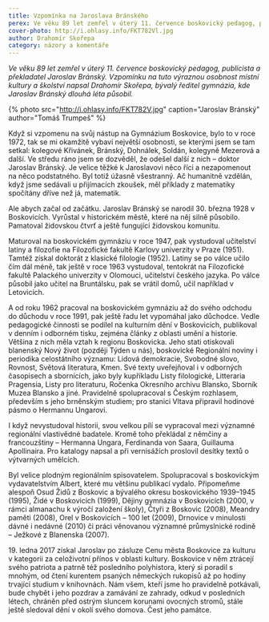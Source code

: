 ```yaml
---
title: Vzpomínka na Jaroslava Bránského
perex: Ve věku 89 let zemřel v úterý 11. července boskovický pedagog, publicista a překladatel Jaroslav Bránský.
cover-photo: http://i.ohlasy.info/FKT782Vl.jpg
author: Drahomír Skořepa
category: názory a komentáře
---
```


*Ve věku 89 let zemřel v úterý 11. července boskovický pedagog, publicista a překladatel Jaroslav Bránský. Vzpomínku na tuto výraznou osobnost místní kultury a školství napsal Drahomír Skořepa, bývalý ředitel gymnázia, kde Jaroslav Bránský dlouhá léta působil.*

{% photo src="http://i.ohlasy.info/FKT782V.jpg" caption="Jaroslav Bránský" author="Tomáš Trumpeš" %}

Když si vzpomenu na svůj nástup na Gymnázium Boskovice, bylo to v roce 1972, tak se mi okamžitě vybaví největší osobnosti, se kterými jsem se tam setkal: kolegové Křivánek, Bránský, Dohnálek, Soldán, kolegyně Mezerová a další. Ve středu ráno jsem se dozvěděl, že odešel další z nich – doktor Jaroslav Bránský. Je velice těžké k Jaroslavovi něco říci a nezapomenout na něco podstatného. Byl totiž úžasně všestranný. Ač humanitně vzdělán, když jsme sedávali u přijímacích zkoušek, měl příklady z matematiky spočítány dříve než já, matematik.

Ale abych začal od začátku. Jaroslav Bránský se narodil 30. března 1928 v Boskovicích. Vyrůstal v historickém městě, které na něj silně působilo. Pamatoval židovskou čtvrť a ještě fungující židovskou komunitu.

Maturoval na boskovickém gymnáziu v roce 1947, pak vystudoval učitelství latiny a filozofie na Filozofické fakultě Karlovy univerzity v Praze (1951). Tamtéž získal doktorát z klasické filologie (1952). Latiny se po válce učilo čím dál méně, tak ještě v roce 1963 vystudoval, tentokrát na Filozofické fakultě Palackého univerzity v Olomouci, učitelství českého jazyka. Po válce působil jako učitel na Bruntálsku, pak se vrátil domů, učil například v Letovicích.

A od roku 1962 pracoval na boskovickém gymnáziu až do svého odchodu do důchodu v roce 1991, pak ještě řadu let vypomáhal jako důchodce. Vedle pedagogické činnosti se podílel na kulturním dění v Boskovicích, publikoval v denním i odborném tisku, zejména články z oblasti umění a historie. Většina z nich měla vztah k regionu Boskovicka. Jeho stati otiskovali blanenský Nový život (později Týden u nás), boskovické Regionální noviny i periodika celostátního významu: Lidová demokracie, Svobodné slovo, Rovnost, Světová literatura, Kmen. Své texty uveřejňoval i v odborných časopisech a sbornících, jako byly kupříkladu Listy filologické, Litteraria Pragensia, Listy pro literaturu, Ročenka Okresního archivu Blansko, Sborník Muzea Blansko a jiné. Pravidelně spolupracoval s Českým rozhlasem, především s jeho brněnským studiem; pro stanici Vltava připravil hodinové pásmo o Hermannu Ungarovi.

I když nevystudoval historii, svou velkou pílí se vypracoval mezi významné regionální vlastivědné badatele. Kromě toho překládal z němčiny a francouzštiny – Hermanna Ungara, Ferdinanda von Saara, Guillauma Apollinaira. Pro katalogy napsal a při vernisážích proslovil desítky textů o výtvarných umělcích. 

Byl velice plodným regionálním spisovatelem. Spolupracoval s boskovickým vydavatelstvím Albert, které mu většinu publikací vydalo. Připomeňme alespoň Osud Židů z Boskovic a bývalého okresu boskovického 1939–1945 (1995), Židé v Boskovicích (1999), Dějiny gymnázia v Boskovicích (2000, v rámci almanachu k výročí založení školy), Čtyři z Boskovic (2008), Meandry paměti (2008), Orel v Boskovicích – 100 let (2009), Drnovice v minulosti dávné i nedávné (2010) či práci věnovanou významné průmyslnické rodině – Ježkové z Blanenska (2007).

19\. ledna 2017 získal Jaroslav po zásluze Cenu města Boskovice za kulturu v kategorii za celoživotní přínos v oblasti kultury. Boskovice v něm ztrácejí svého patriota a patrně též posledního polyhistora, který si poradil s mnohým, od čtení kurentem psaných německých rukopisů až po hodiny trvající studium v knihovnách. Nám všem, kteří jsme ho pravidelně potkávali, bude chybět i jeho pozdrav a zamávání ze zahrady, odkud v posledních létech, chráněn před ostrým sluncem korunami ovocných stromů, stále ještě sledoval dění v okolí svého domova. Čest jeho památce. 
